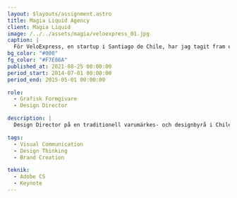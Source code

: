 ```yaml
---
layout: $layouts/assignment.astro
title: Magia Liquid Agency
client: Magia Liquid
image: /../../assets/magia/veloexpress_01.jpg
caption: |
  För VeloExpress, en startup i Santiago de Chile, har jag tagit fram en komplett visuell identitet, likasom mockups och design av gränssnitt för deras applikation. VeloExpress var en tidig aktör i gig-ekonomin i Santiago, som hjälpte e-handlare med last-mile-leveranser genom ett nätverk av urbana cyklister.
bg_color: "#000"
fg_color: "#F7E86A"
published_at: 2021-08-25 00:00:00
period_start: 2014-07-01 00:00:00
period_end: 2015-05-01 00:00:00

role:
  - Grafisk Formgivare
  - Design Director

description: |
  Design Director på en traditionell varumärkes- och designbyrå i Chile med ett brett nät av kunder och samarbetspartners. Här har jag ansvarat för planering, design och utveckling av idéer och koncept för byråns kunder. Jag har både lett och deltagit i flertalet projekt med byråns egenutvecklade strategiska modell.

tags:
  - Visual Communication
  - Design Thinking
  - Brand Creation

teknik:
  - Adobe CS
  - Keynote
---
```

